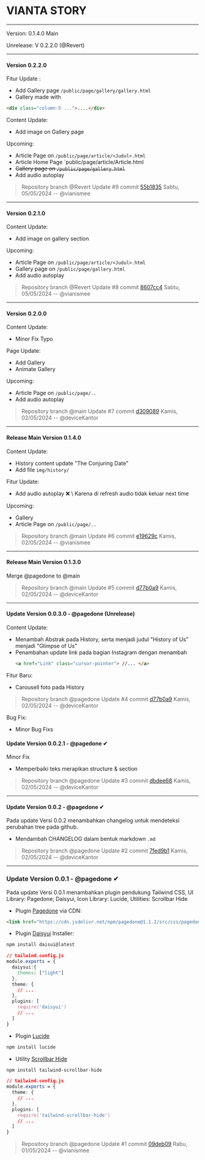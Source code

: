# **VIANTA STORY**

---

Version: 0.1.4.0 Main

Unrelease: V 0.2.2.0 (@Revert)

---

#### Version 0.2.2.0

Fitur Update :
- Add Gallery page `/public/page/gallery/gallery.html`
- Gallery made with
```html
<div class="column-5 ...">....</div>
```

Content Update:
- Add image on Gallery page

Upcoming:
- Article Page on `/public/page/article/<Judul>.html`
- Article Home Page `public/page/article/Article.html
- ~~Gallery page on `/public/page/gallery.html`~~
- Add audio autoplay

> Repository branch @Revert Update #9 commit [55b1835](https://github.com/vianismee/viantastory.github.io/commit/55b1835504aa895f06f65affcef785bf65a4ec9a)
> Sabtu, 05/05/2024 -- @vianismee

---

#### Version 0.2.1.0

Content Update:
- Add image on gallery section

Upcoming:
- Article Page on `/public/page/article/<Judul>.html`
- Gallery page on `/public/page/gallery.html`
- Add audio autoplay

> Repository branch @Revert Update #8 commit [8607cc4](https://github.com/vianismee/viantastory.github.io/commit/8607cc41fe39318b7b0c1098982a38bef836e846)
> Sabtu, 05/05/2024 -- @vianismee

---
#### Version 0.2.0.0

Content Update:

- Minor Fix Typo

Page Update:
- Add Gallery
- Animate Gallery

Upcoming:
- Article Page on `/public/page/..`
- Add audio autoplay

> Repository branch @main Update #7 commit [d309089](https://github.com/vianismee/viantastory.github.io/commit/d309089b1a12932f19a8b5614c8d2f7e3f49e511)
> Kamis, 02/05/2024 -- @deviceKantor

---

#### Release Main Version 0.1.4.0
Content Update:
- History content update "The Conjuring Date"
- Add file `img/history/`

Fitur Update:
- Add audio autoplay ❌ \\ Karena di refresh audio tidak keluar next time

Upcoming:
- Gallery
- Article Page on `/public/page/..`

> Repository branch @main Update #6 commit [e19629c](https://github.com/vianismee/viantastory.github.io/commit/e19629c50366b6db35a2d581ba38b5d6e985e289)
> Kamis, 02/05/2024 -- @vianismee

---

#### Release Main Version 0.1.3.0
Merge @pagedone to @main
> Repository branch @main Update #5 commit [d77b0a9](https://github.com/vianismee/viantastory.github.io/commit/d77b0a92e8cb5b4b3496df4bb404c9f3b201e6d9)
> Kamis, 02/05/2024 -- @deviceKantor

---

#### Update **Version 0.0.3.0 - @pagedone (Unrelease)**

Content Update:

- Menambah Abstrak pada History, serta menjadi judul "History of Us" menjadi "Glimpse of Us"
- Penambahan update link pada bagian Instagram dengan menambah
  ```html
  <a href="Link" class="cursor-pointer"> //... </a>
  ```

Fitur Baru:

- Carousell foto pada History

> Repository branch @pagedone Update #4 commit [d77b0a9](https://github.com/vianismee/viantastory.github.io/commit/d77b0a92e8cb5b4b3496df4bb404c9f3b201e6d9)
> Kamis, 02/05/2024 -- @deviceKantor

Bug Fix:

- Minor Bug Fixs

#### Update **Version 0.0.2.1 - @pagedone ✔**

Minor Fix

- Memperbaiki teks merapikan structure & section

> Repository branch @pagedone Update #3 commit [dbdee68](https://github.com/vianismee/viantastory.github.io/commit/dbdee687e49d692a0d75f841a34dae79c8e5a670)
> Kamis, 02/05/2024 -- @deviceKantor

---

#### Update **Version 0.0.2 - @pagedone ✔**

Pada update Versi 0.0.2 menambahkan changelog untuk mendeteksi perubahan tree pada github.

- Mendambah CHANGELOG dalam bentuk markdown `.md`

> Repository branch @pagedone Update #2 commit [7fed9b1](https://github.com/vianismee/viantastory.github.io/commit/7fed9b1791576bee4aee73224150335496a7b694)
> Kamis, 02/05/2024 -- @deviceKantor

---

### Update **Version 0.0.1 - @pagedone ✔**

Pada update Versi 0.0.1 menambahkan plugin pendukung Tailwind CSS, UI Library: Pagedone; Daisyui, Icon Library: Lucide, Utilities: Scrollbar Hide

- Plugin [Pagedone](https://pagedone.io/) via CDN:

```html
<link href="https://cdn.jsdelivr.net/npm/pagedone@1.1.2/src/css/pagedone.css" />
```

- Plugin [Daisyui](https://daisyui.com/) Installer:

```bash
npm install daisui@latest
```

```css
// tailwind.config.js
module.exports = {
  daiysui:{
    themes: ["light"]
  },
  theme: {
    // ...
  },
  plugins: [
    require('daisyui')
    // ...
  ]
}
```

- Plugin [Lucide](https://lucide.dev/)

```bash
npm install lucide
```

- Utility [Scrollbar Hide](https://github.com/reslear/tailwind-scrollbar-hide)

```bash
npm install tailwind-scrollbar-hide
```

```css
// tailwind.config.js
module.exports = {
  theme: {
    // ...
  },
  plugins: [
    require('tailwind-scrollbar-hide')
    // ...
  ]
}
```

> Repository branch @pagedone Update #1 commit [09deb09](https://github.com/vianismee/viantastory.github.io/commit/09deb0935ad27c54f579c64b343a78afaab4972d)
> Rabu, 01/05/2024 -- @vianismee

